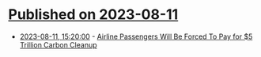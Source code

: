 # [Published on 2023-08-11](index.md)

* [2023-08-11, 15:20:00](https://slashdot.org/story/23/08/11/139248/airline-passengers-will-be-forced-to-pay-for-5-trillion-carbon-cleanup?utm_source=rss1.0mainlinkanon&utm_medium=feed) - [Airline Passengers Will Be Forced To Pay for $5 Trillion Carbon Cleanup](https://slashdot.org/story/23/08/11/139248/airline-passengers-will-be-forced-to-pay-for-5-trillion-carbon-cleanup?utm_source=rss1.0mainlinkanon&utm_medium=feed)
